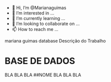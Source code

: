 - 👋 Hi, I’m @Marianaguimas
- 👀 I’m interested in ...
- 🌱 I’m currently learning ...
- 💞️ I’m looking to collaborate on ...
- 📫 How to reach me ...

<!---
Marianaguimas/Marianaguimas is a ✨ special ✨ repository because its `README.md` (this file) appears on your GitHub profile.
You can click the Preview link to take a look at your changes.
--->

mariana guimas database
Descrição do Trabalho
# BASE DE DADOS
BLA BLA BLA
##NOME
BLA BLA BLA
